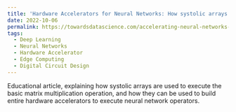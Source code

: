 ```yaml
---
title: 'Hardware Accelerators for Neural Networks: How systolic arrays work'
date: 2022-10-06
permalink: https://towardsdatascience.com/accelerating-neural-networks-on-hardware-baa3c14cd5ba
tags:
  - Deep Learning
  - Neural Networks
  - Hardware Accelerator
  - Edge Computing
  - Digital Circuit Design
---
```


Educational article, explaining how systolic arrays are used to execute the basic matrix multiplication operation, and how they can be used to build entire hardware accelerators to execute neural network operators.